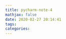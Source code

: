 ```yaml
---
title: pycharm-note-4
mathjax: false
date: 2020-02-27 20:14:41
tags:
categories:
---
```




<!--more-->